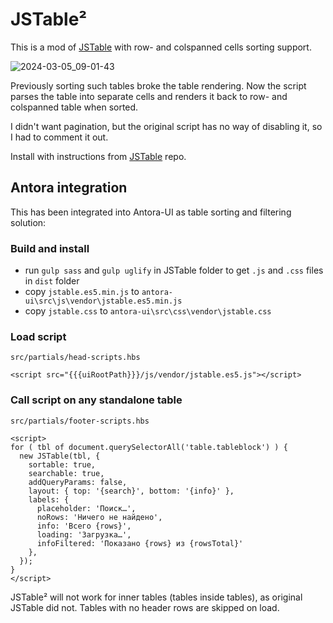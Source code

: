 # JSTable²

This is a mod of [JSTable](https://github.com/jstable/JSTable) with row-
and colspanned cells sorting support.

![2024-03-05_09-01-43](https://github.com/cpkio/JSTable/assets/1917113/66c4dbbe-a16b-4943-b94a-ba29d7535588)

Previously sorting such tables broke the table rendering. Now the script
parses the table into separate cells and renders it back to row- and
colspanned table when sorted.

I didn't want pagination, but the original script has no way of disabling it,
so I had to comment it out.

Install with instructions from [JSTable](https://github.com/jstable/JSTable)
repo.

## Antora integration

This has been integrated into Antora-UI as table sorting and filtering solution:

### Build and install

* run `gulp sass` and `gulp uglify` in JSTable folder to get `.js` and `.css`
  files in `dist` folder
* copy `jstable.es5.min.js` to `antora-ui\src\js\vendor\jstable.es5.min.js`
* copy `jstable.css` to `antora-ui\src\css\vendor\jstable.css`

### Load script

`src/partials/head-scripts.hbs`
```
<script src="{{{uiRootPath}}}/js/vendor/jstable.es5.js"></script>
```

### Call script on any standalone table

`src/partials/footer-scripts.hbs`
```
<script>
for ( tbl of document.querySelectorAll('table.tableblock') ) {
  new JSTable(tbl, {
    sortable: true,
    searchable: true,
    addQueryParams: false,
    layout: { top: '{search}', bottom: '{info}' },
    labels: {
      placeholder: 'Поиск…',
      noRows: 'Ничего не найдено',
      info: 'Всего {rows}',
      loading: 'Загрузка…',
      infoFiltered: 'Показано {rows} из {rowsTotal}'
    },
  });
}
</script>
```

JSTable² will not work for inner tables (tables inside tables), as original
JSTable did not. Tables with no header rows are skipped on load.
